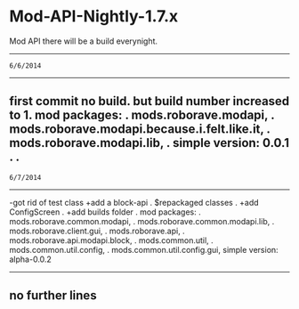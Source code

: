 Mod-API-Nightly-1.7.x
=====================

Mod API
there will be a build everynight. 

------------------
    6/6/2014
------------------
first commit no build. but build number increased to 1.
mod packages:                                               .
  mods.roborave.modapi,                                     .
  mods.roborave.modapi.because.i.felt.like.it,              .
  mods.roborave.modapi.lib,                                 .
  simple version: 0.0.1                                     .
                                                            .
------------------
    6/7/2014
------------------
-got rid of test class
+add a block-api                                            .
$repackaged classes                                         .
+add ConfigScreen                                           .
+add builds folder                                          .
mod packages:                                               .
  mods.roborave.common.modapi,                              .
  mods.roborave.common.modapi.lib,                          .
  mods.roborave.client.gui,                                 .
  mods.roborave.api,                                        .
  mods.roborave.api.modapi.block,                           .
  mods.common.util,                                         .
  mods.common.util.config,                                  .
  mods.common.util.config.gui,
  simple version: alpha-0.0.2
  
-------------------
no further lines
-------------------
